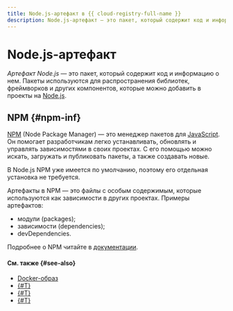 ```yaml
---
title: Node.js-артефакт в {{ cloud-registry-full-name }}
description: Node.js-артефакт — это пакет, который содержит код и информацию о нем. Пакеты используются для распространения библиотек, фреймворков и других компонентов, которые можно добавить в проекты на Node.js.
---
```


# Node.js-артефакт

_Артефакт Node.js_ — это пакет, который содержит код и информацию о нем. Пакеты используются для распространения библиотек, фреймворков и других компонентов, которые можно добавить в проекты на [Node.js](https://ru.wikipedia.org/wiki/Node.js).

## NPM {#npm-inf}

[NPM](https://ru.wikipedia.org/wiki/Npm) (Node Package Manager) — это менеджер пакетов для [JavaScript](https://ru.wikipedia.org/wiki/JavaScript). Он помогает разработчикам легко устанавливать, обновлять и управлять зависимостями в своих проектах. С его помощью можно искать, загружать и публиковать пакеты, а также создавать новые.

В Node.js NPM уже имеется по умолчанию, поэтому его отдельная установка не требуется.

Артефакты в NPM — это файлы с особым содержимым, которые используются как зависимости в других проектах. Примеры артефактов:
* модули (packages);
* зависимости (dependencies);
* devDependencies.

Подробнее о NPM читайте в [документации](https://docs.npmjs.com/).

#### См. также {#see-also}

* [Docker-образ](./docker-image.md)
* [{#T}](./art-java.md)
* [{#T}](./art-nuget.md)
* [{#T}](./art-python.md)